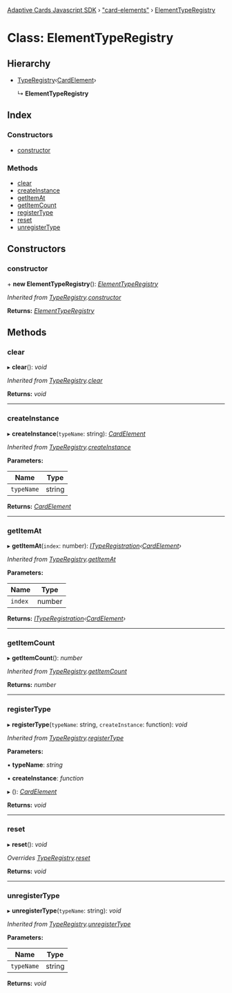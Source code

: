 [Adaptive Cards Javascript SDK](../README.md) › ["card-elements"](../modules/_card_elements_.md) › [ElementTypeRegistry](_card_elements_.elementtyperegistry.md)

# Class: ElementTypeRegistry

## Hierarchy

* [TypeRegistry](_card_elements_.typeregistry.md)‹[CardElement](_card_elements_.cardelement.md)›

  ↳ **ElementTypeRegistry**

## Index

### Constructors

* [constructor](_card_elements_.elementtyperegistry.md#constructor)

### Methods

* [clear](_card_elements_.elementtyperegistry.md#clear)
* [createInstance](_card_elements_.elementtyperegistry.md#createinstance)
* [getItemAt](_card_elements_.elementtyperegistry.md#getitemat)
* [getItemCount](_card_elements_.elementtyperegistry.md#getitemcount)
* [registerType](_card_elements_.elementtyperegistry.md#registertype)
* [reset](_card_elements_.elementtyperegistry.md#reset)
* [unregisterType](_card_elements_.elementtyperegistry.md#unregistertype)

## Constructors

###  constructor

\+ **new ElementTypeRegistry**(): *[ElementTypeRegistry](_card_elements_.elementtyperegistry.md)*

*Inherited from [TypeRegistry](_card_elements_.typeregistry.md).[constructor](_card_elements_.typeregistry.md#constructor)*

**Returns:** *[ElementTypeRegistry](_card_elements_.elementtyperegistry.md)*

## Methods

###  clear

▸ **clear**(): *void*

*Inherited from [TypeRegistry](_card_elements_.typeregistry.md).[clear](_card_elements_.typeregistry.md#clear)*

**Returns:** *void*

___

###  createInstance

▸ **createInstance**(`typeName`: string): *[CardElement](_card_elements_.cardelement.md)*

*Inherited from [TypeRegistry](_card_elements_.typeregistry.md).[createInstance](_card_elements_.typeregistry.md#createinstance)*

**Parameters:**

Name | Type |
------ | ------ |
`typeName` | string |

**Returns:** *[CardElement](_card_elements_.cardelement.md)*

___

###  getItemAt

▸ **getItemAt**(`index`: number): *[ITypeRegistration](../interfaces/_card_elements_.ityperegistration.md)‹[CardElement](_card_elements_.cardelement.md)›*

*Inherited from [TypeRegistry](_card_elements_.typeregistry.md).[getItemAt](_card_elements_.typeregistry.md#getitemat)*

**Parameters:**

Name | Type |
------ | ------ |
`index` | number |

**Returns:** *[ITypeRegistration](../interfaces/_card_elements_.ityperegistration.md)‹[CardElement](_card_elements_.cardelement.md)›*

___

###  getItemCount

▸ **getItemCount**(): *number*

*Inherited from [TypeRegistry](_card_elements_.typeregistry.md).[getItemCount](_card_elements_.typeregistry.md#getitemcount)*

**Returns:** *number*

___

###  registerType

▸ **registerType**(`typeName`: string, `createInstance`: function): *void*

*Inherited from [TypeRegistry](_card_elements_.typeregistry.md).[registerType](_card_elements_.typeregistry.md#registertype)*

**Parameters:**

▪ **typeName**: *string*

▪ **createInstance**: *function*

▸ (): *[CardElement](_card_elements_.cardelement.md)*

**Returns:** *void*

___

###  reset

▸ **reset**(): *void*

*Overrides [TypeRegistry](_card_elements_.typeregistry.md).[reset](_card_elements_.typeregistry.md#abstract-reset)*

**Returns:** *void*

___

###  unregisterType

▸ **unregisterType**(`typeName`: string): *void*

*Inherited from [TypeRegistry](_card_elements_.typeregistry.md).[unregisterType](_card_elements_.typeregistry.md#unregistertype)*

**Parameters:**

Name | Type |
------ | ------ |
`typeName` | string |

**Returns:** *void*
